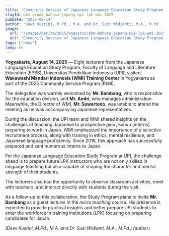 ```yaml
---
title: "Community Service of Japanese Language Education Study Program FPBS UPI at LPK WMI Yogyakarta"
slugId: pkm-prodi-bahasa-jepang-upi-lpk-wmi-2025
pubDate: "2025-08-14"
author: "Dewi Kusrini, M.Pd., M.A. and Dr. Susi Widianti, M.A., M.Pd. (author)"
image:
  url: "/images/berita/2025/8agustus/pkm-bahasa-jepang-upi-lpk-wmi-2025.webp"
  alt: "Community Service of Japanese Language Education Study Program FPBS UPI at LPK WMI Yogyakarta"
tags: ["news"]
lang: en
---
```


**Yogyakarta, August 14, 2025** — Eight lecturers from the Japanese Language Education Study Program, Faculty of Language and Literature Education (FPBS), Universitas Pendidikan Indonesia (UPI), visited **Wakawashi Mandari Indonesia (WMI) Training Center** in Yogyakarta as part of the 2025 Community Service Program (PkM).  

The delegation was warmly welcomed by **Mr. Bambang**, who is responsible for the education division, and **Mr. Andri**, who manages administration. Meanwhile, the Director of WMI, **Mr. Suwartono**, was unable to attend the meeting as he was accompanying Japanese representatives.  

During the discussion, the UPI team and WMI shared insights on the challenges of teaching Japanese to prospective *gino jisshuu* (interns) preparing to work in Japan. WMI emphasized the importance of a selective recruitment process, along with training in ethics, mental resilience, and Japanese language proficiency. Since 2016, this approach has successfully prepared and sent numerous interns to Japan.  

For the Japanese Language Education Study Program at UPI, the challenge ahead is to prepare future LPK instructors who are not only skilled in language teaching but also capable of shaping the character and mental strength of their students.  

The lecturers also had the opportunity to observe classroom activities, meet with teachers, and interact directly with students during the visit.  

As a follow-up to this collaboration, the Study Program plans to invite **Mr. Bambang** as a guest lecturer in the *micro teaching* course. His presence is expected to provide practical insights and better prepare UPI students to enter the workforce in training institutions (LPK) focusing on preparing candidates for Japan.  

*(Dewi Kusrini, M.Pd., M.A. and Dr. Susi Widianti, M.A., M.Pd.) (author)*
